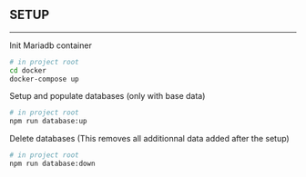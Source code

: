 ## SETUP

---

Init Mariadb container

```bash
# in project root
cd docker
docker-compose up
```

Setup and populate databases (only with base data)

```bash
# in project root
npm run database:up
```

Delete databases (This removes all additionnal data added after the setup)

```bash
# in project root
npm run database:down
```
